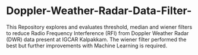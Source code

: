 # Doppler-Weather-Radar-Data-Filter-
This Repository explores and evaluates threshold, median and wiener filters to reduce Radio Frequency Interference (RFI) from Doppler Weather Radar (DWR) data present at IGCAR Kalpakkam. The wiener filter performed the best but further improvements with Machine Learning is required. 
